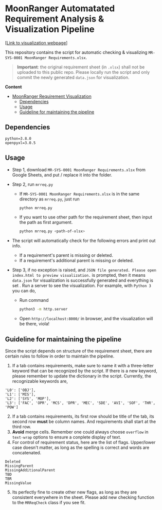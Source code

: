 # MoonRanger Automatated Requirement Analysis & Visualization Pipeline

[[Link to visualization webpage](https://ice-5.github.io/moonranger-reqvis/)]

This repository contains the script for automatic checking & visualizing `MR-SYS-0001 MoonRanger Requirements.xlsx`.

> **Important**: the original requirement sheet (in `.xlsx`) shall not be uploaded to this public repo. Please locally run the script and only commit the newly generated `data.json` for visualization.

**Content**
- [MoonRanger Requirement Visualization](#moonranger-requirement-visualization)
  - [Dependencies](#dependencies)
  - [Usage](#usage)
  - [Guideline for maintaining the pipeline](#guideline-for-maintaining-the-pipeline)

## Dependencies

```
python=3.8.0
openpyxl=3.0.5
```

## Usage
* Step 1, download `MR-SYS-0001 MoonRanger Requirements.xlsx` from Google Sheets, and put / replace it into the folder.
* Step 2, run `mrreq.py`
  * If `MR-SYS-0001 MoonRanger Requirements.xlsx` is in the same directory as `mrreq.py`, just run
    ```bash
    python mrreq.py
    ```
  * If you want to use other path for the requirement sheet, then input the path as first argument.
    ```bash
    python mrreq.py <path-of-xlsx>
    ```
* The script will automatically check for the following errors and print out info.
  * If a requirement's parent is missing or deleted.
  * If a requirement's additional parent is missing or deleted.

* Step 3, if no exception is raised, and `JSON file generated. Please open index.html to preview visualization.` is prompted, then it means `data.json` for visualization is successfully generated and everything is set . Run a server to see the visualization. For example, with `Python 3` you can do, 
  * Run command
    ```bash
    python3 -m http.server
    ```
  * Open `http://localhost:8000/` in browser, and the visualization will be there, viola!


## Guideline for maintaining the pipeline
Since the script depends on structure of the requirement sheet, there are certain rules to follow in order to maintain the pipeline.

1. If a tab contains requirements, make sure to name it with a three-letter keyword that can be recognized by the script. If there is a new keyword, please remember to update the dictionary in the script. Currently, the recognizable keywords are,
  ```
  'L0': ['OBJ'],
  'L1': ['MIS'],
  'L2': ['SYS', 'MOP'],
  'L3': ['FAC', 'OPR', 'MCS', 'DPR', 'MEC', 'SDE', 'AVI', 'SOF', 'THR', 'POW']
  ```

2. If a tab contains requirements, its first row should be title of the tab, its second row **must** be column names. And requirements shall start at the third row.
3. **Avoid** merge cells. Remember one could always choose `overflow` in `text-wrap` options to ensure a conplete display of text.
4. For control of requirement status, here are the list of flags. Upper/lower case doesn't matter, as long as the spelling is correct and words are concatenated. 
```
Deleted
MissingParent
MissingAdditionalParent
TBD
TBR
MissingValue
```
5. Its perfectly fine to create other new flags, as long as they are consistent everywhere in the sheet. Please add new checking function to the `MRReqCheck` class if you see fit.
